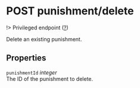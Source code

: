 # <span class="badge badge-light">POST</span> <span class="badge badge-light">punishment/delete</span>

!> Privileged endpoint ([?](privileged.md))

Delete an existing punishment.

## Properties

`punishmentId` *integer*  
The ID of the punishment to delete.

